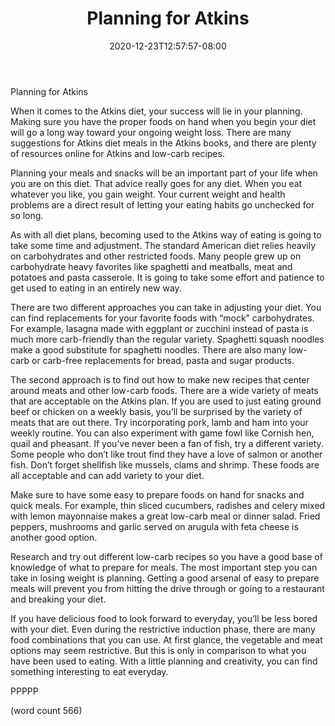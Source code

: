 ﻿---
title: "Planning for Atkins"
date: 2020-12-23T12:57:57-08:00
description: "Text Tips for Web Success"
featured_image: "/images/Text.jpg"
tags: ["Text"]
---

Planning for Atkins 

When it comes to the Atkins diet, your success will lie in your planning. Making sure you have the proper foods on hand when you begin your diet will go a long way toward your ongoing weight loss. There are many suggestions for Atkins diet meals in the Atkins books, and there are plenty of resources online for Atkins and low-carb recipes.

Planning your meals and snacks will be an important part of your life when you are on this diet. That advice really goes for any diet. When you eat whatever you like, you gain weight. Your current weight and health problems are a direct result of letting your eating habits go unchecked for so long.

As with all diet plans, becoming used to the Atkins way of eating is going to take some time and adjustment. The standard American diet relies heavily on carbohydrates and other restricted foods. Many people grew up on carbohydrate heavy favorites like spaghetti and meatballs, meat and potatoes and pasta casserole. It is going to take some effort and patience to get used to eating in an entirely new way.

There are two different approaches you can take in adjusting your diet. You can find replacements for your favorite foods with “mock” carbohydrates. For example, lasagna made with eggplant or zucchini instead of pasta is much more carb-friendly than the regular variety. Spaghetti squash noodles make a good substitute for spaghetti noodles. There are also many low-carb or carb-free replacements for bread, pasta and sugar products.

The second approach is to find out how to make new recipes that center around meats and other low-carb foods. There are a wide variety of meats that are acceptable on the Atkins plan. If you are used to just eating ground beef or chicken on a weekly basis, you’ll be surprised by the variety of meats that are out there. Try incorporating pork, lamb and ham into your weekly routine. You can also experiment with game fowl like Cornish hen, quail and pheasant. If you’ve never been a fan of fish, try a different variety. Some people who don’t like trout find they have a love of salmon or another fish. Don’t forget shellfish like mussels, clams and shrimp. These foods are all acceptable and can add variety to your diet.

Make sure to have some easy to prepare foods on hand for snacks and quick meals. For example, thin sliced cucumbers, radishes and celery mixed with lemon mayonnaise makes a great low-carb meal or dinner salad. Fried peppers, mushrooms and garlic served on arugula with feta cheese is another good option.

Research and try out different low-carb recipes so you have a good base of knowledge of what to prepare for meals. The most important step you can take in losing weight is planning. Getting a good arsenal of easy to prepare meals will prevent you from hitting the drive through or going to a restaurant and breaking your diet.

If you have delicious food to look forward to everyday, you’ll be less bored with your diet. Even during the restrictive induction phase, there are many food combinations that you can use. At first glance, the vegetable and meat options may seem restrictive. But this is only in comparison to what you have been used to eating. With a little planning and creativity, you can find something interesting to eat everyday.

PPPPP

(word count 566)
